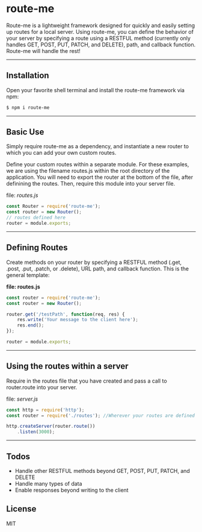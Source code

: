 # __route-me__

Route-me is a lightweight framework designed for quickly and easily setting up routes for a local server. Using route-me, you can define the behavior of your server by specifying a route using a RESTFUL method (currently only handles GET, POST, PUT, PATCH, and DELETE), path, and callback function. Route-me will handle the rest!

---

## Installation
Open your favorite shell terminal and install the route-me framework via npm:
```sh
$ npm i route-me
```

---

## Basic Use
Simply require route-me as a dependency, and instantiate a new router to which you can add your own custom routes.

Define your custom routes within a separate module. For these examples, we are using the filename routes.js within the root directory of the application.  You will need to export the router at the bottom of the file, after definining the routes.  Then, require this module into your server file.

file: _routes.js_
```javascript
const Router = require('route-me');
const router = new Router();
// routes defined here
router = module.exports;
```

---

## Defining Routes
Create methods on your router by specifying a RESTFUL method (.get, .post, .put, .patch, or .delete), URL path, and callback function. This is the general template:

__file: routes.js__
```javascript
const router = require('route-me');
const router = new Router();

router.get('/testPath', function(req, res) {
    res.write('Your message to the client here');
    res.end();
});

router = module.exports;
```

---

## Using the routes within a server
Require in the routes file that you have created and pass a call to router.route into your server.

file: _server.js_
```javascript
const http = require('http');
const router = require('./routes'); //Wherever your routes are defined

http.createServer(router.route())
    .listen(3000);
```

---

## Todos

 - Handle other RESTFUL methods beyond GET, POST, PUT, PATCH, and DELETE
 - Handle many types of data
 - Enable responses beyond writing to the client


License
----

MIT
